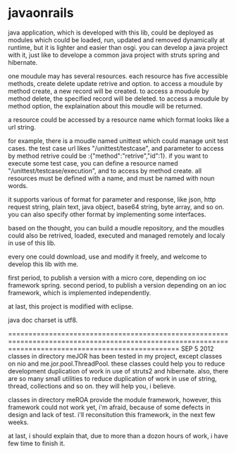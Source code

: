 javaonrails
===========

java application, which is developed with this lib, could be deployed as modules which could be loaded, run, updated and removed dynamically at runtime, but it is lighter and easier than osgi. 
you can develop a java project with it, just like to develope a common java project with struts spring and hibernate.

one moudule may has several resources.
each resource has five accessible methods, create delete update retrive and option. 
to access a moudule by method create, a new record will be created.
to access a moudule by method delete, the specified record will be deleted. 
to access a moudule by method option, the explaination about this moudle will be returned.

a resource could be accessed by a resource name which format looks like a url string. 

for example, there is a moudle named unittest which could manage unit test cases. 
the test case url likes "/unittest/testcase", and parameter to access by method retrive could be :{"method":"retrive","id":1}.
if you want to execute some test case, you can define a resource named "/unittest/testcase/execution", and to access by method create. 
all resources must be defined with a name, and must be named with noun words.

it supports various of format for parameter and response, like json, http request string, plain text, java object, base64 string, byte array, and so on.
you can also specify other format by implementing some interfaces.

based on the thought, you can build a moudle repository, and the moudles could also be retrived, loaded, executed and managed remotely and localy in use of this lib.

every one could download, use and modify it freely, and welcome to develop this lib with me.

first period, to publish a version with a micro core, depending on ioc framework spring.
second period, to publish a version depending on an ioc framework, which is implemented independently.

at last, this project is modified with eclipse.

java doc charset is utf8.

======================================================================================================================================================
SEP 5 2012
classes in directory meJOR has been tested in my project, except classes on nio and me.jor.pool.ThreadPool.
these classes could help you to reduce development duplication of work in use of struts2 and hibernate. 
also, there are so many small utilities to reduce duplication of work in use of string, thread, collections and so on. they will help you, i believe.

classes in directory meROA provide the module framework, however, this framework could not work yet, i'm afraid, because of some defects in design and lack of test. i'll reconsitution this framework, in the next few weeks.

at last, i should explain that, due to more than a dozon hours of work, i have few time to finish it.

